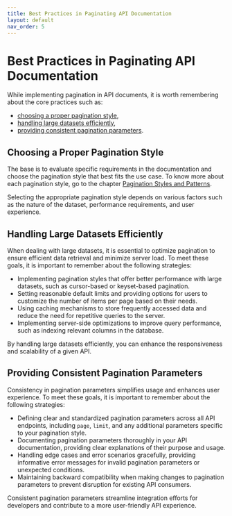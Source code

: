 ```yaml
---
title: Best Practices in Paginating API Documentation
layout: default
nav_order: 5
---
```


# Best Practices in Paginating API Documentation

While implementing pagination in API documents, it is worth remembering about the core practices such as:
- [choosing a proper pagination style](#Choosing-a-Proper-Pagination-Style),
- [handling large datasets efficiently](#Handling-Large_Datasets),
- [providing consistent pagination parameters](#Providing-Consistent-Pagination-Parameters).

<a id="Choosing-a-Proper-Pagination-Style"></a>
## Choosing a Proper Pagination Style

The base is to evaluate specific requirements in the documentation and choose the pagination style that best fits the use case. To know more about each pagination style, go to the chapter [Pagination Styles and Patterns](Pagination_Styles_and_Patterns).

Selecting the appropriate pagination style depends on various factors such as the nature of the dataset, performance requirements, and user experience. 

<a id="Handling-Large_Datasets"></a>
## Handling Large Datasets Efficiently

When dealing with large datasets, it is essential to optimize pagination to ensure efficient data retrieval and minimize server load. To meet these goals, it is important to remember about the following strategies:

- Implementing pagination styles that offer better performance with large datasets, such as cursor-based or keyset-based pagination.
- Setting reasonable default limits and providing options for users to customize the number of items per page based on their needs.
- Using caching mechanisms to store frequently accessed data and reduce the need for repetitive queries to the server.
- Implementing server-side optimizations to improve query performance, such as indexing relevant columns in the database.

By handling large datasets efficiently, you can enhance the responsiveness and scalability of a given API.

<a id="Providing-Consistent-Pagination-Parameters"></a>
## Providing Consistent Pagination Parameters

Consistency in pagination parameters simplifies usage and enhances user experience. To meet these goals, it is important to remember about the following strategies:

- Defining clear and standardized pagination parameters across all API endpoints, including `page`, `limit`, and any additional parameters specific to your pagination style.
- Documenting pagination parameters thoroughly in your API documentation, providing clear explanations of their purpose and usage.
- Handling edge cases and error scenarios gracefully, providing informative error messages for invalid pagination parameters or unexpected conditions.
- Maintaining backward compatibility when making changes to pagination parameters to prevent disruption for existing API consumers.

Consistent pagination parameters streamline integration efforts for developers and contribute to a more user-friendly API experience.

